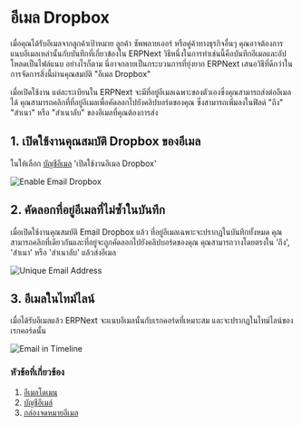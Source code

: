 <!-- add-breadcrumbs -->

# อีเมล Dropbox

เมื่อคุณได้รับอีเมลจากลูกค้าเป้าหมาย ลูกค้า ซัพพลายเออร์ หรือคู่ค้าทางธุรกิจอื่นๆ คุณอาจต้องการแนบอีเมลเหล่านั้นกับบันทึกที่เกี่ยวข้องใน ERPNext วิธีหนึ่งในการทำเช่นนี้คือบันทึกอีเมลและอัปโหลดเป็นไฟล์แนบ อย่างไรก็ตาม นี่อาจกลายเป็นกระบวนการที่ยุ่งยาก ERPNext เสนอวิธีที่ดีกว่าในการจัดการสิ่งนี้ผ่านคุณสมบัติ "อีเมล Dropbox"

เมื่อเปิดใช้งาน แต่ละระเบียนใน ERPNext จะมีที่อยู่อีเมลเฉพาะของตัวเองซึ่งคุณสามารถส่งต่ออีเมลได้ คุณสามารถคลิกที่ที่อยู่อีเมลเพื่อคัดลอกไปยังคลิปบอร์ดของคุณ ซึ่งสามารถเพิ่มลงในฟิลด์ "ถึง" "สำเนา" หรือ "สำเนาลับ" ของอีเมลที่คุณต้องการส่ง


## 1. เปิดใช้งานคุณสมบัติ Dropbox ของอีเมล

ในให้เลือก [บัญชีอีเมล](/docs/user/manual/th/setting-up/email/email-account) 'เปิดใช้งานอีเมล Dropbox'

<img class="screenshot" alt="Enable Email Dropbox" src="{{docs_base_url}}/assets/img/setup/email/enable_email_dropbox.png">

## 2. คัดลอกที่อยู่อีเมลที่ไม่ซ้ำในบันทึก

เมื่อเปิดใช้งานคุณสมบัติ Email Dropbox แล้ว ที่อยู่อีเมลเฉพาะจะปรากฏในบันทึกทั้งหมด คุณสามารถคลิกที่เดียวกันและที่อยู่จะถูกคัดลอกไปยังคลิปบอร์ดของคุณ คุณสามารถวางโดยตรงใน 'ถึง', 'สำเนา' หรือ 'สำเนาลับ' แล้วส่งอีเมล

<img class="screenshot" alt="Unique Email Address" src="{{docs_base_url}}/assets/img/setup/email/unique_email_address_dropbox.png">

## 3. อีเมลในไทม์ไลน์

เมื่อได้รับอีเมลแล้ว ERPNext จะแนบอีเมลนั้นกับเรกคอร์ดที่เหมาะสม และจะปรากฏในไทม์ไลน์ของเรกคอร์ดนั้น

<img class="screenshot" alt="Email in Timeline" src="{{docs_base_url}}/assets/img/setup/email/email_in_timeline.png">

### หัวข้อที่เกี่ยวข้อง
1. [อีเมลโดเมน](/docs/user/manual/th/setting-up/email/email-domain)
1. [บัญชีอีเมล์](/docs/user/manual/th/setting-up/email/email-account)
1. [กล่องจดหมายอีเมล](/docs/user/manual/th/setting-up/email/email-inbox)
